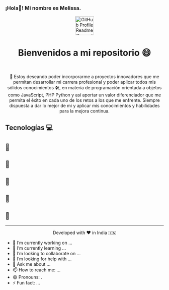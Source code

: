 ### ¡Hola👋! Mi nombre es Melissa.

<p align="center">
  <img alt="GitHub Profile Readme Generator" src="./src/images/mdg.png" width="60" />
</p>
<h1 align="center">
  Bienvenidos a mi repositorio 😄
</h1>
 
<p  align="center"  Soy Diplomada Universitaria en Oceanografía (Estudios de los Oceanos). Actualmente 🔭, me dedico al Desarrollo Web como Full Stack Developer ya que me apasiona la programación y el Desarrollo ❤️. En definitiva, todo lo que tenga que ver con el mundo Tecnoligico 💻 🚀.</p> <br>

<p align="center" >🌟 Estoy deseando poder incorporarme a proyectos innovadores que me permitan desarrollar mi carrera profesional y poder aplicar todos mis sólidos conocimientos 🛠️,  en materia de programación orientada a objetos como JavaScript, PHP Python y así aportar un valor diferenciador que me permita el èxito en cada uno de los retos a los que me enfrente. Siempre dispuesta a dar lo mejor de mi y aplicar mis conocimientos y habilidades para la mejora continua.</p>

## Tecnologías  💻 




## 🧐 
## 
##
## 🍰
## 🙇 
## 🙇 
## 🙏

<hr>
<p align="center">
Developed with ❤️ in India 🇮🇳 
</p>


- 🔭 I’m currently working on ...
- 🌱 I’m currently learning ...
- 👯 I’m looking to collaborate on ...
- 🤔 I’m looking for help with ...
- 💬 Ask me about ...
- 📫 How to reach me: ...
- 😄 Pronouns: .
- ⚡ Fun fact: ...
